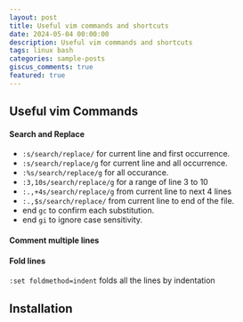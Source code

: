 ```yaml
---
layout: post
title: Useful vim commands and shortcuts
date: 2024-05-04 00:00:00
description: Useful vim commands and shortcuts
tags: linux bash
categories: sample-posts
giscus_comments: true
featured: true
---
```


## Useful vim Commands

#### Search and Replace

- `:s/search/replace/` for current line and first occurrence.
- `:s/search/replace/g` for current line and all occurrence.
- `:%s/search/replace/g` for all occurance.
- `:3,10s/search/replace/g` for a range of line 3 to 10
- `:.,+4s/search/replace/g` from current line to next 4 lines
- `:.,$s/search/replace/` from current line to end of the file.
- end `gc` to confirm each substitution.
- end `gi` to ignore case sensitivity.

#### Comment multiple lines

#### Fold lines

`:set foldmethod=indent` folds all the lines by indentation

## Installation 